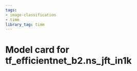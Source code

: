 ```yaml
---
tags:
- image-classification
- timm
library_tag: timm
---
```

# Model card for tf_efficientnet_b2.ns_jft_in1k